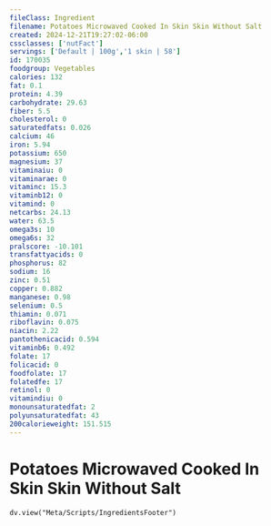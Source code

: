 ```yaml
---
fileClass: Ingredient
filename: Potatoes Microwaved Cooked In Skin Skin Without Salt
created: 2024-12-21T19:27:02-06:00
cssclasses: ['nutFact']
servings: ['Default | 100g','1 skin | 58']
id: 170035
foodgroup: Vegetables
calories: 132
fat: 0.1
protein: 4.39
carbohydrate: 29.63
fiber: 5.5
cholesterol: 0
saturatedfats: 0.026
calcium: 46
iron: 5.94
potassium: 650
magnesium: 37
vitaminaiu: 0
vitaminarae: 0
vitaminc: 15.3
vitaminb12: 0
vitamind: 0
netcarbs: 24.13
water: 63.5
omega3s: 10
omega6s: 32
pralscore: -10.101
transfattyacids: 0
phosphorus: 82
sodium: 16
zinc: 0.51
copper: 0.882
manganese: 0.98
selenium: 0.5
thiamin: 0.071
riboflavin: 0.075
niacin: 2.22
pantothenicacid: 0.594
vitaminb6: 0.492
folate: 17
folicacid: 0
foodfolate: 17
folatedfe: 17
retinol: 0
vitamindiu: 0
monounsaturatedfat: 2
polyunsaturatedfat: 43
200calorieweight: 151.515
---
```


# Potatoes Microwaved Cooked In Skin Skin Without Salt

```dataviewjs
dv.view("Meta/Scripts/IngredientsFooter")
```